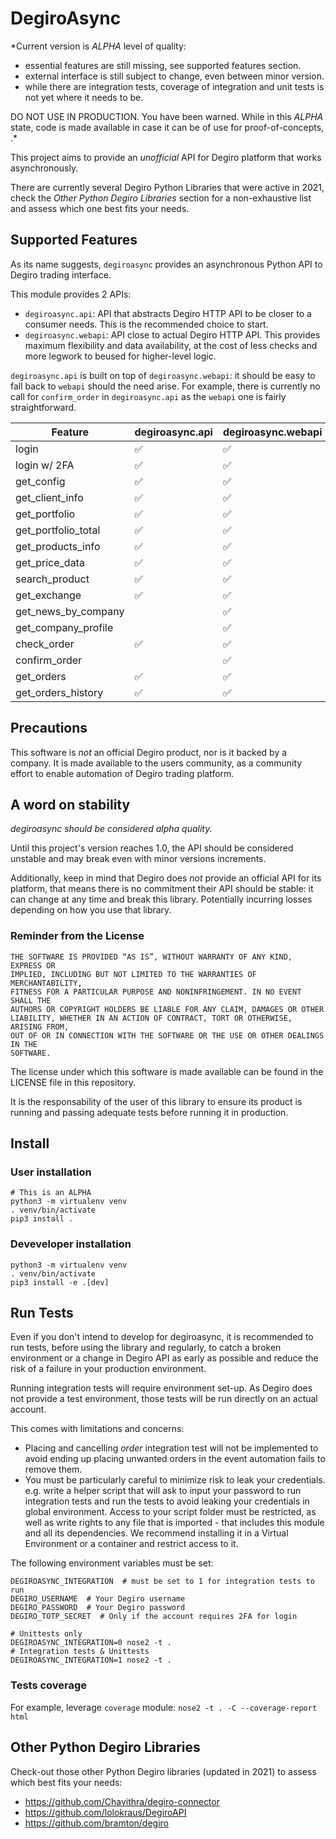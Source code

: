 # DegiroAsync

*Current version is _ALPHA_ level of quality:
- essential features are still missing, see supported features section.
- external interface is still subject to change, even between minor version.
- while there are integration tests, coverage of integration and unit tests is
 not yet where it needs to be.

DO NOT USE IN PRODUCTION. You have been warned.
 While in this _ALPHA_ state, code is made available in case it can be of use
 for proof-of-concepts, .*


This project aims to provide an *unofficial* API for Degiro platform that works
asynchronously.

There are currently several Degiro Python Libraries that were
active in 2021, check the _Other Python Degiro Libraries_ section for a 
non-exhaustive list and assess which one best fits your needs.


## Supported Features

As its name suggests, `degiroasync` provides an asynchronous Python API to 
Degiro trading interface.

This module provides 2 APIs:
- `degiroasync.api`: API that abstracts Degiro HTTP API to be closer to
  a consumer needs. This is the recommended choice to start.
- `degiroasync.webapi`: API close to actual Degiro HTTP API. 
  This provides maximum flexibility and data availability, at the cost of
  less checks and more legwork to beused for higher-level logic.

`degiroasync.api` is built on top of `degiroasync.webapi`: it should be easy
to fall back to `webapi` should the need arise. For example, there is currently
no call for `confirm_order` in `degiroasync.api` as the `webapi` one is fairly
straightforward.


| Feature             | degiroasync.api    | degiroasync.webapi |
|---------------------|--------------------|--------------------|
| login               | :white_check_mark: | :white_check_mark: |
| login w/ 2FA        | :white_check_mark: | :white_check_mark: |
| get_config          | :white_check_mark: | :white_check_mark: |
| get_client_info     | :white_check_mark: | :white_check_mark: |
| get_portfolio       | :white_check_mark: | :white_check_mark: |
| get_portfolio_total | :white_check_mark: | :white_check_mark: |
| get_products_info   | :white_check_mark: | :white_check_mark: |
| get_price_data      | :white_check_mark: | :white_check_mark: |
| search_product      | :white_check_mark: | :white_check_mark: |
| get_exchange        | :white_check_mark: | :white_check_mark: |
| get_news_by_company |                    | :white_check_mark: |
| get_company_profile |                    | :white_check_mark: |
| check_order         | :white_check_mark: | :white_check_mark: |
| confirm_order       |                    | :white_check_mark: |
| get_orders          | :white_check_mark: | :white_check_mark: |
| get_orders_history  | :white_check_mark: | :white_check_mark: |


## Precautions

This software is *not* an official Degiro product, nor is it backed by a company.
It is made available to the users community, as a community effort to enable
automation of Degiro trading platform.


## A word on stability
*degiroasync should be considered alpha quality.*

Until this project's version reaches 1.0, the API should be considered unstable
and may break even with minor versions increments.

Additionally, keep in mind that Degiro does *not* provide an official API
for its platform, that means there is no commitment their API should
be stable: it can change at any time and break this library. Potentially
incurring losses depending on how you use that library.


### Reminder from the License

```
THE SOFTWARE IS PROVIDED “AS IS”, WITHOUT WARRANTY OF ANY KIND, EXPRESS OR
IMPLIED, INCLUDING BUT NOT LIMITED TO THE WARRANTIES OF MERCHANTABILITY,
FITNESS FOR A PARTICULAR PURPOSE AND NONINFRINGEMENT. IN NO EVENT SHALL THE
AUTHORS OR COPYRIGHT HOLDERS BE LIABLE FOR ANY CLAIM, DAMAGES OR OTHER
LIABILITY, WHETHER IN AN ACTION OF CONTRACT, TORT OR OTHERWISE, ARISING FROM,
OUT OF OR IN CONNECTION WITH THE SOFTWARE OR THE USE OR OTHER DEALINGS IN THE
SOFTWARE.
```
The license under which this software is made available can be found in
the LICENSE file in this repository.

It is the responsability of the user of this library to ensure its 
product is running and passing adequate tests before running it in production.


## Install

### User installation
```
# This is an ALPHA
python3 -m virtualenv venv
. venv/bin/activate
pip3 install .
```

### Deveveloper installation
```
python3 -m virtualenv venv
. venv/bin/activate
pip3 install -e .[dev]
```

## Run Tests
Even if you don't intend to develop for degiroasync,
it is recommended to run tests, before using the library and regularly,
to catch a broken environment or a change in Degiro API as early
as possible and reduce the risk of a failure in your production environment.


Running integration tests will require environment set-up. As Degiro does not
provide a test environment, those tests will be run directly on an actual 
account.

This comes with limitations and concerns:
- Placing and cancelling *order* integration test will not be implemented to
  avoid ending up placing unwanted orders in the event automation fails to
  remove them.
- You must be particularly careful to minimize risk to leak your credentials.
  e.g. write a helper script that will ask to input your password to run 
  integration tests and run the tests to avoid leaking your credentials in 
  global environment.
  Access to your script folder must be restricted, as well as write rights to
  any file that is imported - that includes this module and all its dependencies.
  We recommend installing it in a Virtual Environment or a container and restrict
  access to it.

The following environment variables must be set:
```
DEGIROASYNC_INTEGRATION  # must be set to 1 for integration tests to run
DEGIRO_USERNAME  # Your Degiro username
DEGIRO_PASSWORD  # Your Degiro password
DEGIRO_TOTP_SECRET  # Only if the account requires 2FA for login

```

```
# Unittests only
DEGIROASYNC_INTEGRATION=0 nose2 -t .
# Integration tests & Unittests
DEGIROASYNC_INTEGRATION=1 nose2 -t .
```

### Tests coverage
For example, leverage `coverage` module:
`nose2 -t . -C --coverage-report html` 


## Other Python Degiro Libraries

Check-out those other Python Degiro libraries (updated in 2021) to assess which
best fits your needs:
- https://github.com/Chavithra/degiro-connector
- https://github.com/lolokraus/DegiroAPI
- https://github.com/bramton/degiro 

